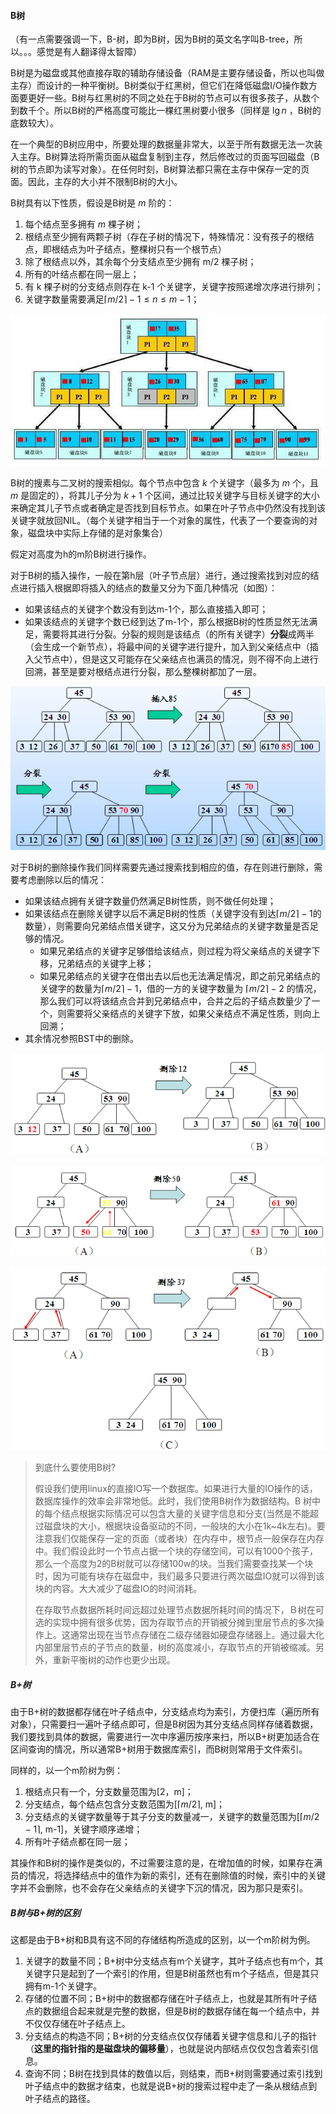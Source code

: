 #### B树 ####

（有一点需要强调一下，B-树，即为B树，因为B树的英文名字叫B-tree，所以。。。感觉是有人翻译得太智障）

B树是为磁盘或其他直接存取的辅助存储设备（RAM是主要存储设备，所以也叫做主存）而设计的一种平衡树。B树类似于红黑树，但它们在降低磁盘I/O操作数方面要更好一些。B树与红黑树的不同之处在于B树的节点可以有很多孩子，从数个到数千个。所以B树的严格高度可能比一棵红黑树要小很多（同样是 $\lg{n}$ ，B树的底数较大）。

在一个典型的B树应用中，所要处理的数据量非常大，以至于所有数据无法一次装入主存。B树算法将所需页面从磁盘复制到主存，然后修改过的页面写回磁盘（B树的节点即为读写对象）。在任何时刻，B树算法都只需在主存中保存一定的页面。因此，主存的大小并不限制B树的大小。

B树具有以下性质，假设是B树是 $m$ 阶的：

1. 每个结点至多拥有 $m$ 棵子树；
2. 根结点至少拥有两颗子树（存在子树的情况下，特殊情况：没有孩子的根结点，即根结点为叶子结点，整棵树只有一个根节点）
3. 除了根结点以外，其余每个分支结点至少拥有 m/2 棵子树；
4. 所有的叶结点都在同一层上；
5. 有 k 棵子树的分支结点则存在 k-1 个关键字，关键字按照递增次序进行排列；
6. 关键字数量需要满足$\lceil{m/2}\rceil -1 \leq  n \leq m-1$；

![./46563483.jpg](./46563483.jpg)

B树的搜素与二叉树的搜索相似。每个节点中包含 $k$ 个关键字（最多为 $m$ 个，且 $m$ 是固定的），将其儿子分为 $k+1$ 个区间，通过比较关键字与目标关键字的大小来确定其儿子节点或者确定是否找到目标节点。如果在叶子节点中仍然没有找到该关键字就放回NIL。（每个关键字相当于一个对象的属性，代表了一个要查询的对象，磁盘块中实际上存储的是对象集合）

假定对高度为h的m阶B树进行操作。

对于B树的插入操作，一般在第h层（叶子节点层）进行，通过搜索找到对应的结点进行插入根据即将插入的结点的数量又分为下面几种情况（如图）：

* 如果该结点的关键字个数没有到达m-1个，那么直接插入即可；
* 如果该结点的关键字个数已经到达了m-1个，那么根据B树的性质显然无法满足，需要将其进行分裂。分裂的规则是该结点（的所有关键字）**分裂**成两半（会生成一个新节点），将最中间的关键字进行提升，加入到父亲结点中（插入父节点中），但是这又可能存在父亲结点也满员的情况，则不得不向上进行回溯，甚至是要对根结点进行分裂，那么整棵树都加了一层。

![./79561188.jpg](./79561188.jpg)



对于B树的删除操作我们同样需要先通过搜索找到相应的值，存在则进行删除，需要考虑删除以后的情况：

- 如果该结点拥有关键字数量仍然满足B树性质，则不做任何处理；
- 如果该结点在删除关键字以后不满足B树的性质（关键字没有到达$\lceil{m/2}\rceil-1$的数量），则需要向兄弟结点借关键字，这又分为兄弟结点的关键字数量是否足够的情况。
  - 如果兄弟结点的关键字足够借给该结点，则过程为将父亲结点的关键字下移，兄弟结点的关键字上移；
  - 如果兄弟结点的关键字在借出去以后也无法满足情况，即之前兄弟结点的关键字的数量为$\lceil{m/2}\rceil-1$，借的一方的关键字数量为 $\lceil{m/2}\rceil-2$ 的情况，那么我们可以将该结点合并到兄弟结点中，合并之后的子结点数量少了一个，则需要将父亲结点的关键字下放，如果父亲结点不满足性质，则向上回溯；
- 其余情况参照BST中的删除。

![./26426104.jpg](./26426104.jpg)

![./79247104.jpg](./79247104.jpg)



![./18655653.jpg](./18655653.jpg)



> 到底什么要使用B树?
>
> 假设我们使用linux的直接IO写一个数据库。如果进行大量的IO操作的话，数据库操作的效率会非常地低。此时，我们使用B树作为数据结构。B 树中的每个结点根据实际情况可以包含大量的关键字信息和分支(当然是不能超过磁盘块的大小，根据块设备驱动的不同，一般块的大小在1k~4k左右)。要注意我们仅能保存一定的页面（或者块）在内存中，根节点一般保存在内存中。我们假设此时一个节点占据一个块的存储空间，可以有1000个孩子，那么一个高度为2的B树就可以存储100w的块。当我们需要查找某一个块时，因为可能有块存在磁盘中，我们最多只要进行两次磁盘IO就可以得到该块的内容。大大减少了磁盘IO的时间消耗。
>
> 在存取节点数据所耗时间远超过处理节点数据所耗时间的情况下，Ｂ树在可选的实现中拥有很多优势，因为存取节点的开销被分摊到里层节点的多次操作上。这通常出现在当节点存储在二级存储器如硬盘存储器上。通过最大化内部里层节点的子节点的数量，树的高度减小，存取节点的开销被缩减。另外，重新平衡树的动作也更少出现。



##### B+树 #####

由于B+树的数据都存储在叶子结点中，分支结点均为索引，方便扫库（遍历所有对象），只需要扫一遍叶子结点即可，但是B树因为其分支结点同样存储着数据，我们要找到具体的数据，需要进行一次中序遍历按序来扫，所以B+树更加适合在区间查询的情况，所以通常B+树用于数据库索引，而B树则常用于文件索引。

同样的，以一个m阶树为例：

1. 根结点只有一个，分支数量范围为[2，m]；
2. 分支结点，每个结点包含分支数范围为[$\lceil{m/2}\rceil$, m]；
3. 分支结点的关键字数量等于其子分支的数量减一，关键字的数量范围为[$\lceil{m/2 -1}\rceil$, m-1]，关键字顺序递增；
4. 所有叶子结点都在同一层；

其操作和B树的操作是类似的，不过需要注意的是，在增加值的时候，如果存在满员的情况，将选择结点中的值作为新的索引，还有在删除值的时候，索引中的关键字并不会删除，也不会存在父亲结点的关键字下沉的情况，因为那只是索引。



##### B树与B+树的区别 #####

这都是由于B+树和B具有这不同的存储结构所造成的区别，以一个m阶树为例。

1. 关键字的数量不同；B+树中分支结点有m个关键字，其叶子结点也有m个，其关键字只是起到了一个索引的作用，但是B树虽然也有m个子结点，但是其只拥有m-1个关键字。
2. 存储的位置不同；B+树中的数据都存储在叶子结点上，也就是其所有叶子结点的数据组合起来就是完整的数据，但是B树的数据存储在每一个结点中，并不仅仅存储在叶子结点上。
3. 分支结点的构造不同；B+树的分支结点仅仅存储着关键字信息和儿子的指针（**这里的指针指的是磁盘块的偏移量**），也就是说内部结点仅仅包含着索引信息。
4. 查询不同；B树在找到具体的数值以后，则结束，而B+树则需要通过索引找到叶子结点中的数据才结束，也就是说B+树的搜索过程中走了一条从根结点到叶子结点的路径。